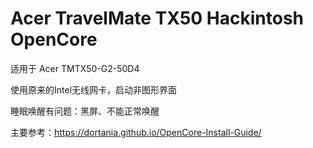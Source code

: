 # Acer TravelMate TX50 Hackintosh OpenCore

适用于 Acer TMTX50-G2-50D4

使用原来的Intel无线网卡，启动非图形界面

睡眠唤醒有问题：黑屏、不能正常唤醒

主要参考：https://dortania.github.io/OpenCore-Install-Guide/
